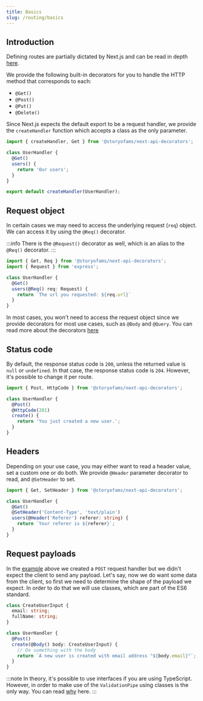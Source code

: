 ```yaml
---
title: Basics
slug: /routing/basics
---
```


## Introduction

Defining routes are partially dictated by Next.js and can be read in depth [here](https://nextjs.org/docs/api-routes/introduction).

We provide the following built-in decorators for you to handle the HTTP method that corresponds to each:
* `@Get()`
* `@Post()`
* `@Put()`
* `@Delete()`

Since Next.js expects the default export to be a request handler, we provide the `createHandler` function which accepts a class as the only parameter.

```ts
import { createHandler, Get } from '@storyofams/next-api-decorators';

class UserHandler {
  @Get()
  users() {
    return 'Our users';
  }
}

export default createHandler(UserHandler);
```

## Request object

In certain cases we may need to access the underlying request (`req`) object. We can access it by using the `@Req()` decorator.

:::info
There is the `@Request()` decorator as well, which is an alias to the `@Req()` decorator.
:::

```ts
import { Get, Req } from '@storyofams/next-api-decorators';
import { Request } from 'express';

class UserHandler {
  @Get()
  users(@Req() req: Request) {
    return `The url you requested: ${req.url}`
  }
}
```

In most cases, you won't need to access the request object since we provide decorators for most use cases, such as `@Body` and `@Query`. You can read more about the decorators [here](/docs/api/decorators)

## Status code

By default, the response status code is `200`, unless the returned value is `null` or `undefined`. In that case, the response status code is `204`. However, it's possible to change it per route.

```ts
import { Post, HttpCode } from '@storyofams/next-api-decorators';

class UserHandler {
  @Post()
  @HttpCode(201)
  create() {
    return 'You just created a new user.';
  }
}
```

## Headers

Depending on your use case, you may either want to read a header value, set a custom one or do both. We provide `@Header` parameter decorator to read, and `@SetHeader` to set.

```ts
import { Get, SetHeader } from '@storyofams/next-api-decorators';

class UserHandler {
  @Get()
  @SetHeader('Content-Type', 'text/plain')
  users(@Header('Referer') referer: string) {
    return `Your referer is ${referer}`;
  }
}
```

## Request payloads

In the [example](#status-code) above we created a `POST` request handler but we didn't expect the client to send any payload. Let's say, now we do want some data from the client, so first we need to determine the shape of the payload we expect. In order to do that we will use classes, which are part of the ES6 standard.

```ts
class CreateUserInput {
  email: string;
  fullName: string;
}

class UserHandler {
  @Post()
  create(@Body() body: CreateUserInput) {
    // Do something with the body
    return `A new user is created with email address "${body.email}"`;
  }
}
```

:::note
In theory, it's possible to use interfaces if you are using TypeScript. However, in order to make use of the `ValidationPipe` using classes is the only way. You can read [why](/docs/validation#class-vs-interface) here.
:::